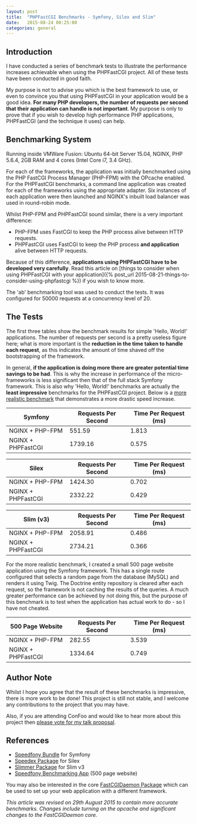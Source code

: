```yaml
---
layout: post
title:  "PHPFastCGI Benchmarks - Symfony, Silex and Slim"
date:   2015-08-24 00:25:00
categories: general
---
```


## Introduction

I have conducted a series of benchmark tests to illustrate the performance increases achievable when using the PHPFastCGI project. All of these tests have been conducted in good faith.

My purpose is not to advise you which is the best framework to use, or even to convince you that using PHPFastCGI in your application would be a good idea. **For many PHP developers, the number of requests per second that their application can handle is not important**. My purpose is only to prove that if you wish to develop high performance PHP applications, PHPFastCGI (and the technique it uses) can help.

## Benchmarking System

Running inside VMWare Fusion: Ubuntu 64-bit Server 15.04, NGINX, PHP 5.6.4, 2GB RAM and 4 cores (Intel Core i7, 3.4 GHz).

For each of the frameworks, the application was initially benchmarked using the PHP FastCGI Process Manager (PHP-FPM) with the OPcache enabled. For the PHPFastCGI benchmarks, a command line application was created for each of the frameworks using the appropriate adapter. Six instances of each application were then launched and NGINX's inbuilt load balancer was used in round-robin mode.

Whilst PHP-FPM and PHPFastCGI sound similar, there is a very important difference:

- PHP-FPM uses FastCGI to keep the PHP process alive between HTTP requests.
- PHPFastCGI uses FastCGI to keep the PHP process **and application** alive between HTTP requests.

Because of this difference, **applications using PHPFastCGI have to be developed very carefully**. Read this article on [things to consider when using PHPFastCGI with your application]({% post_url 2015-08-21-things-to-consider-using-phpfastcgi %}) if you wish to know more.

The 'ab' benchmarking tool was used to conduct the tests. It was configured for 50000 requests at a concurrency level of 20.

## The Tests

The first three tables show the benchmark results for simple 'Hello, World!' applications. The number of requests per second is a pretty useless figure here; what is more important is the **reduction in the time taken to handle each request**, as this indicates the amount of time shaved off the bootstrapping of the framework.

In general, **if the application is doing more there are greater potential time savings to be had**. This is why the increase in performance of the micro-frameworks is less significant then that of the full stack Symfony framework. This is also why 'Hello, World!' benchmarks are actually the **least impressive** benchmarks for the PHPFastCGI project. Below is a [more realistic benchmark](#realistic-benchmark) that demonstrates a more drastic speed increase.

| Symfony            | Requests Per Second | Time Per Request (ms) |
|--------------------|---------------------|-----------------------|
| NGINX + PHP-FPM    | 551.59              | 1.813                 |
| NGINX + PHPFastCGI | 1739.16             | 0.575                 |

| Silex              | Requests Per Second | Time Per Request (ms) |
|--------------------|---------------------|-----------------------|
| NGINX + PHP-FPM    | 1424.30             | 0.702                 |
| NGINX + PHPFastCGI | 2332.22             | 0.429                 |

| Slim (v3)          | Requests Per Second | Time Per Request (ms) |
|--------------------|---------------------|-----------------------|
| NGINX + PHP-FPM    | 2058.91             | 0.486                 |
| NGINX + PHPFastCGI | 2734.21             | 0.366                 |

<a name="realistic-benchmark"></a>For the more realistic benchmark, I created a small 500 page website application using the Symfony framework. This has a single route configured that selects a random page from the database (MySQL) and renders it using Twig. The Doctrine entity repository is cleared after each request, so the framework is not caching the results of the queries. A much greater performance can be achieved by not doing this, but the purpose of this benchmark is to test when the application has actual work to do - so I have not cheated.

| 500 Page Website   | Requests Per Second | Time Per Request (ms) |
|--------------------|---------------------|-----------------------|
| NGINX + PHP-FPM    | 282.55              | 3.539                 |
| NGINX + PHPFastCGI | 1334.64             | 0.749                 |

## Author Note

Whilst I hope you agree that the result of these benchmarks is impressive, there is more work to be done! This project is still not stable, and I welcome any contributions to the project that you may have.

Also, if you are attending ConFoo and would like to hear more about this project then [please vote for my talk proposal](http://confoo.ca/en/call-for-papers/speaker/andrew-carter).

## References

- [Speedfony Bundle](https://github.com/PHPFastCGI/SpeedfonyBundle) for Symfony
- [Speedex Package](https://github.com/PHPFastCGI/Speedex) for Silex
- [Slimmer Package](https://github.com/PHPFastCGI/Slimmer) for Slim v3
- [Speedfony Benchmarking App](https://github.com/PHPFastCGI/SpeedfonyBenchmarkingApp) (500 page website)

You may also be interested in the core [FastCGIDaemon Package](https://github.com/PHPFastCGI/FastCGIDaemon) which can be used to set up your web application with a different framework.

_This article was revised on 29th August 2015 to contain more accurate benchmarks. Changes include turning on the opcache and significant changes to the FastCGIDaemon core._
